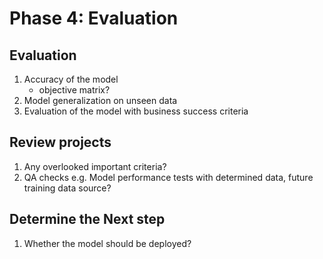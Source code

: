 # Phase 4: Evaluation

## Evaluation
1. Accuracy of the model
    - objective matrix?
2. Model generalization on unseen data
3. Evaluation of the model with business success criteria

## Review projects
1. Any overlooked important criteria?
2. QA checks
e.g. Model performance tests with determined data, future training data source?

## Determine the Next step
1. Whether the model should be deployed?